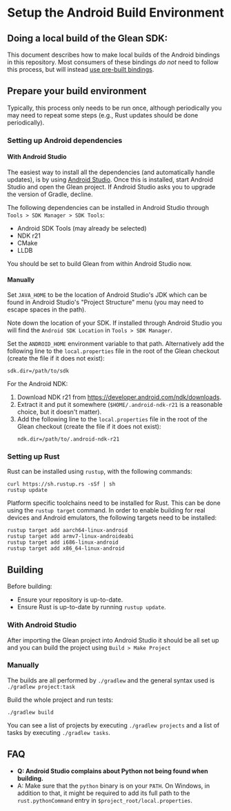 # Setup the Android Build Environment

## Doing a local build of the Glean SDK:

This document describes how to make local builds of the Android bindings in this repository.
Most consumers of these bindings *do not* need to follow this process,
but will instead [use pre-built bindings](../../book/user/adding-glean-to-your-project.html).

## Prepare your build environment

Typically, this process only needs to be run once, although periodically you
may need to repeat some steps (e.g., Rust updates should be done periodically).

### Setting up Android dependencies

#### With Android Studio

The easiest way to install all the dependencies (and automatically
handle updates), is by using [Android Studio](https://developer.android.com/studio/index.html).
Once this is installed, start Android Studio and open the Glean project.
If Android Studio asks you to upgrade the version of Gradle, decline.

The following dependencies can be installed in Android Studio through `Tools > SDK Manager > SDK Tools`:

- Android SDK Tools (may already be selected)
- NDK r21
- CMake
- LLDB

You should be set to build Glean from within Android Studio now.

#### Manually

Set `JAVA_HOME` to be the location of Android Studio's JDK which can be found in Android Studio's "Project Structure" menu (you may need to escape spaces in the path).

Note down the location of your SDK.
If installed through Android Studio you will find the `Android SDK Location` in `Tools > SDK Manager`.

Set the `ANDROID_HOME` environment variable to that path.
Alternatively add the following line to the `local.properties` file in the root of the Glean checkout (create the file if it does not exist):

```
sdk.dir=/path/to/sdk
```

For the Android NDK:

1. Download NDK r21 from <https://developer.android.com/ndk/downloads>.
2. Extract it and put it somewhere (`$HOME/.android-ndk-r21` is a reasonable choice, but it doesn't matter).
3. Add the following line to the `local.properties` file in the root of the Glean checkout (create the file if it does not exist):
   ```
   ndk.dir=/path/to/.android-ndk-r21
   ```

### Setting up Rust

Rust can be installed using `rustup`, with the following commands:

```
curl https://sh.rustup.rs -sSf | sh
rustup update
```

Platform specific toolchains need to be installed for Rust.
This can be done using the `rustup target` command.
In order to enable building for real devices and Android emulators,
the following targets need to be installed:

```
rustup target add aarch64-linux-android
rustup target add armv7-linux-androideabi
rustup target add i686-linux-android
rustup target add x86_64-linux-android
```

## Building

Before building:

* Ensure your repository is up-to-date.
* Ensure Rust is up-to-date by running `rustup update`.

### With Android Studio

After importing the Glean project into Android Studio it should be all set up and you can build the project using `Build > Make Project`

### Manually

The builds are all performed by `./gradlew` and the general syntax used is `./gradlew project:task`

Build the whole project and run tests:

```
./gradlew build
```

You can see a list of projects by executing `./gradlew projects` and a list of tasks by executing `./gradlew tasks`.

## FAQ

- **Q: Android Studio complains about Python not being found when building.**
- A: Make sure that the `python` binary is on your `PATH`. On Windows, in addition to that,
it might be required to add its full path to the `rust.pythonCommand` entry in  `$project_root/local.properties`.
